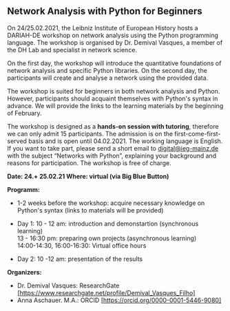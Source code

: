 ##          Network Analysis with Python for Beginners


On 24/25.02.2021, the Leibniz Institute of European History hosts a DARIAH-DE workshop on network analysis using the Python programming language. The workshop is organised by Dr. Demival Vasques, a member of the DH Lab and specialist in network science. 

On the first day, the workshop will introduce the quantitative foundations of network analysis and specific Python libraries. On the second day, the participants will create and analyse a network using the provided data. 

The workshop is suited for beginners in both network analysis and Python. However, participants should acquaint themselves with Python's syntax in advance. We will provide the links to the learning materials by the beginning of February.

The workshop is designed as a **hands-on session with tutoring**, therefore we can only admit 15 participants. The admission is on the first-come-first-served basis and is open until 04.02.2021. The working language is English. If you want to take part, please send a short email to digital@ieg-mainz.de with the subject “Networks with Python”, explaining your background and reasons for participation. The workshop is free of charge.
 

**Date: 24.+ 25.02.21
Where: virtual (via Big Blue Button)**

   **Programm:**

- 1-2 weeks before the workshop: 
acquire necessary knowledge on Python's syntax (links to materials will be provided)

- Day 1:
10 - 12 am: introduction and demonstartion (synchronous learning) <br/>
13 - 16:30 pm: preparing own projects (asynchronous learning) <br/>
14:00-14:30, 16:00-16:30: Virtual office hours 

- Day 2:
10 -12 am: presentation of the results 

 **Organizers:**
 - Dr. Demival Vasques: ResearchGate [https://www.researchgate.net/profile/Demival_Vasques_Filho]
 - Anna Aschauer. M.A.: ORCID [https://orcid.org/0000-0001-5446-9080]
